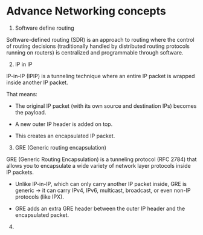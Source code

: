 # Advance Networking concepts

1. Software define routing

Software-defined routing (SDR) is an approach to routing where the control of routing decisions (traditionally handled by distributed routing protocols running on routers) is centralized and programmable through software.

2. IP in IP

IP-in-IP (IPIP) is a tunneling technique where an entire IP packet is wrapped inside another IP packet.

That means:
- The original IP packet (with its own source and destination IPs) becomes the payload.

- A new outer IP header is added on top.

- This creates an encapsulated IP packet.


3. GRE (Generic routing encapsulation)

GRE (Generic Routing Encapsulation) is a tunneling protocol (RFC 2784) that allows you to encapsulate a wide variety of network layer protocols inside IP packets.

- Unlike IP-in-IP, which can only carry another IP packet inside, GRE is generic → it can carry IPv4, IPv6, multicast, broadcast, or even non-IP protocols (like IPX).

- GRE adds an extra GRE header between the outer IP header and the encapsulated packet.

4. 
